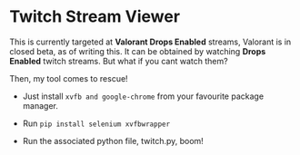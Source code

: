 # Twitch Stream Viewer

This is currently targeted at **Valorant Drops Enabled** streams, Valorant is in closed beta, as of writing this. It can be obtained by watching __Drops Enabled__ twitch streams. But what if you cant watch them?

Then, my tool comes to rescue!

- Just install `xvfb and google-chrome` from your favourite package manager.

- Run `pip install selenium xvfbwrapper`

- Run the associated python file, twitch.py, boom!
